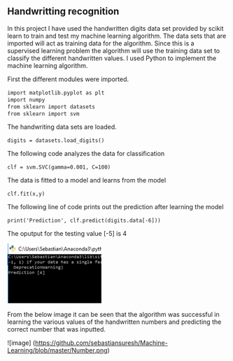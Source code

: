 ## Handwritting recognition   

In this project I have used the handwritten digits data set provided by scikit learn to train and test my machine learning algorithm. The data sets that are imported will act as training data for the algorithm. Since this is a supervised learning problem the algorithm will use the training data set to classify the different handwritten values. I used Python to implement the machine learning algorithm.


First the different modules were imported. 
```
import matplotlib.pyplot as plt
import numpy
from sklearn import datasets
from sklearn import svm
```
The handwriting data sets are loaded.

```
digits = datasets.load_digits()
```

The following code analyzes the data for classification 
```
clf = svm.SVC(gamma=0.001, C=100)
 ```
 
The data is fitted to a model and learns from the model
 ```
 clf.fit(x,y)
 ```
 
 The following line of code prints out the prediction after learning the model
 ```
 print('Prediction', clf.predict(digits.data[-6]))
 ```
 
 The oputput for the testing value [-5] is 4
 
 ![image](https://github.com/sebastiansuresh/Machine-Learning/blob/master/prediction.png)
 
From the below image it can be seen that the algorithm was successful in learning the various values of the handwritten numbers and predicting the correct number that was inputted.
 
 ![image] (https://github.com/sebastiansuresh/Machine-Learning/blob/master/Number.png)


 

